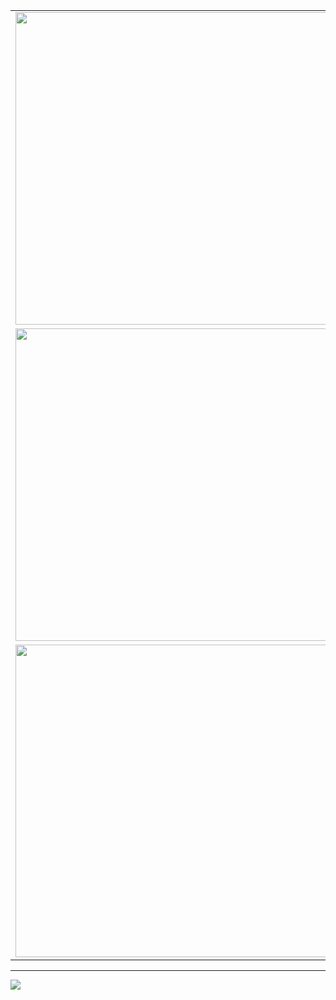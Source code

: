 <table align="center">
  <tr>
    <td align="center">
      <img src="https://github-readme-stats.vercel.app/api?username=Elcapitanoe&theme=react&show_icons=true&hide_border=true&count_private=true" width="500"/>
    </td>
  </tr>
  <tr>
    <td align="center">
      <img src="https://github-readme-streak-stats.herokuapp.com/?user=Elcapitanoe&theme=react&hide_border=true" width="500"/>
    </td>
  </tr>
  <tr>
    <td align="center">
      <img src="https://github-readme-stats.vercel.app/api/top-langs/?username=Elcapitanoe&theme=react&show_icons=true&hide_border=true&layout=compact" width="500"/>
    </td>
  </tr>
</table>


<hr />

![](https://komarev.com/ghpvc/?username=Elcapitanoe&color=lightgrey)

